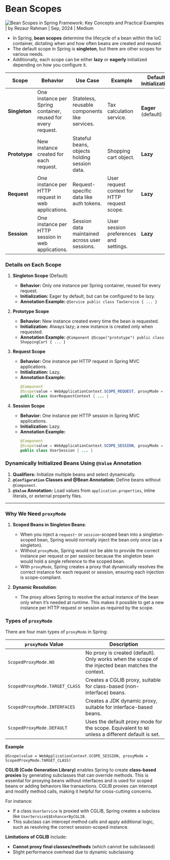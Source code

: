 # Bean Scopes

  ![Bean Scopes in Spring Framework: Key Concepts and Practical Examples | by  Rezaur Rahman | Sep, 2024 | Medium](https://miro.medium.com/v2/resize:fit:1400/1*jIZc0jE4NmArzYYpZwbF9g.png)


- In Spring, **bean scopes** determine the lifecycle of a bean within the IoC container, dictating when and how often beans are created and reused. 
- The default scope in Spring is **singleton**, but there are other scopes for various needs. 
- Additionally, each scope can be either **lazy** or **eagerly** initialized depending on how you configure it.

| **Scope**         | **Behavior**                                                        | **Use Case**                                  | **Example**                                  | **Default Initialization** |
|-------------------|----------------------------------------------------------------------|------------------------------------------------|----------------------------------------------|-----------------------------|
| **Singleton**     | One instance per Spring container, reused for every request.        | Stateless, reusable components like services.  | Tax calculation service.                     | **Eager** (default)         |
| **Prototype**     | New instance created for each request.                              | Stateful beans, objects holding session data.  | Shopping cart object.                        | **Lazy**                    |
| **Request**       | One instance per HTTP request in web applications.                  | Request-specific data like auth tokens.        | User request context for HTTP request scope. | **Lazy**                    |
| **Session**       | One instance per HTTP session in web applications.                  | Session data maintained across user sessions.  | User session preferences and settings.       | **Lazy**                    |

### Details on Each Scope

1. **Singleton Scope** (Default)  
   - **Behavior:** Only one instance per Spring container, reused for every request.
   - **Initialization:** Eager by default, but can be configured to be lazy.
   - **Annotation Example:** `@Service public class TaxService { ... }`

2. **Prototype Scope**
   - **Behavior:** New instance created every time the bean is requested.
   - **Initialization:** Always lazy; a new instance is created only when requested.
   - **Annotation Example:** `@Component @Scope("prototype") public class ShoppingCart { ... }`

3. **Request Scope**
   - **Behavior:** One instance per HTTP request in Spring MVC applications.
   - **Initialization:** Lazy.
   - **Annotation Example:**  
     ```java
     @Component  
     @Scope(value = WebApplicationContext.SCOPE_REQUEST, proxyMode = ScopedProxyMode.TARGET_CLASS)  
     public class UserRequestContext { ... }
     ```

4. **Session Scope**
   - **Behavior:** One instance per HTTP session in Spring MVC applications.
   - **Initialization:** Lazy.
   - **Annotation Example:**  
     ```java
     @Component  
     @Scope(value = WebApplicationContext.SCOPE_SESSION, proxyMode = ScopedProxyMode.TARGET_CLASS)  
     public class UserSession { ... }
     ```

### Dynamically Initialized Beans Using `@Value` Annotation

1. **Qualifiers:** Initialize multiple beans and select dynamically.
2. **`@Configuration` Classes and @Bean Annotation:** Define beans without `@Component`.
3. **`@Value` Annotation:** Load values from `application.properties`, inline literals, or external property files.

---

### Why We Need `proxyMode`

1. **Scoped Beans in Singleton Beans**:
   - When you inject a `request`- or `session`-scoped bean into a singleton-scoped bean, Spring would normally inject the bean only once (as a singleton).
   - Without `proxyMode`, Spring would not be able to provide the correct instance per request or per session because the singleton bean would hold a single reference to the scoped bean.
   - With `proxyMode`, Spring creates a proxy that dynamically resolves the correct instance for each request or session, ensuring each injection is scope-compliant.

2. **Dynamic Resolution**:
   - The proxy allows Spring to resolve the actual instance of the bean only when it’s needed at runtime. This makes it possible to get a new instance per HTTP request or session as required by the scope.

### Types of `proxyMode`

There are four main types of `proxyMode` in Spring:

| `proxyMode` Value                    | Description                                                                                  |
|--------------------------------------|----------------------------------------------------------------------------------------------|
| `ScopedProxyMode.NO`                 | No proxy is created (default). Only works when the scope of the injected bean matches the context. |
| `ScopedProxyMode.TARGET_CLASS`       | Creates a CGLIB proxy, suitable for class-based (non-interface) beans.                      |
| `ScopedProxyMode.INTERFACES`         | Creates a JDK dynamic proxy, suitable for interface-based beans.                            |
| `ScopedProxyMode.DEFAULT`            | Uses the default proxy mode for the scope. Equivalent to `NO` unless a different default is set. |

**Example**

``
@Scope(value = WebApplicationContext.SCOPE_SESSION, proxyMode = ScopedProxyMode.TARGET_CLASS)
``

**CGLIB (Code Generation Library)** enables Spring to create **class-based proxies** by generating subclasses that can override methods. This is essential for proxying beans without interfaces and is used for scoped beans or adding behaviors like transactions. CGLIB proxies can intercept and modify method calls, making it helpful for cross-cutting concerns.

For instance:

-   If a class `UserService` is proxied with CGLIB, Spring creates a subclass like `UserService$$EnhancerByCGLIB`.
-   This subclass can intercept method calls and apply additional logic, such as resolving the correct session-scoped instance.

**Limitations of CGLIB** include:

-   **Cannot proxy final classes/methods** (which cannot be subclassed)
-   Slight performance overhead due to dynamic subclassing
<!--stackedit_data:
eyJoaXN0b3J5IjpbOTYyNjI2MTFdfQ==
-->